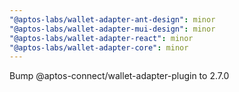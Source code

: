 ```yaml
---
"@aptos-labs/wallet-adapter-ant-design": minor
"@aptos-labs/wallet-adapter-mui-design": minor
"@aptos-labs/wallet-adapter-react": minor
"@aptos-labs/wallet-adapter-core": minor
---
```


Bump @aptos-connect/wallet-adapter-plugin to 2.7.0
